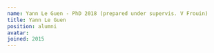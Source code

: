```yaml
---
name: Yann Le Guen - PhD 2018 (prepared under supervis. V Frouin)
title: Yann Le Guen
position: alumni
avatar:
joined: 2015
---
```



